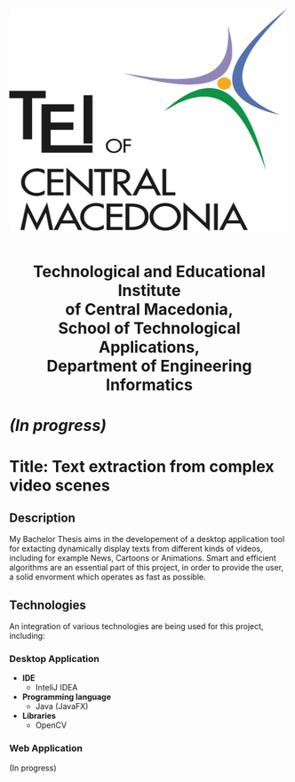 <a href="http://www.teicm.gr/index.php?lang=en" target="_blank"> <img src="tei.png" width="500" height="400" align="middle"> </a>
<br>
<br>
<center><h1>Technological and Educational Institute <br>of Central Macedonia, 
<br>School of Technological Applications, <br>
Department of Engineering Informatics<br>
</h1></center>



<h1><i>(In progress)</i></h1>

<h1>Title: Text extraction from complex video scenes</h1>


<h2>Description</h2>
<p>My Bachelor Thesis aims in the developement of a desktop application tool for extacting dynamically display texts from different kinds of videos, including for example News, Cartoons or Animations. Smart and efficient algorithms are an essential part of this project, in order to provide the user, a solid envorment which operates as fast as possible.</p>

<h2>Technologies</h2>
<p>An integration of various technologies are being used for this project, including: </p>
<h3>Desktop Application</h3>

<ul>
  <li>
      <b>IDE</b>
      <ul>
        <li>
            InteliJ IDEA
        </li>
      </ul>    
  </li>
  
  <li>
      <b>Programming language</b>
      <ul>
        <li>
            Java (JavaFX)
        </li>
      </ul>    
  </li>
  
  <li>
      <b>Libraries</b>
      <ul>
        <li>
            OpenCV
        </li>
      </ul>    
  </li>
  
</ul>


<h3>Web Application</h3>

(In progress)
       






